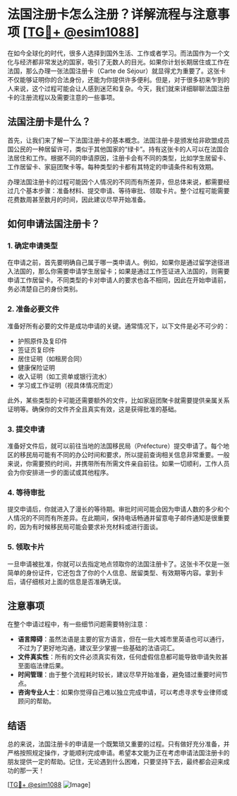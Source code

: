 # 法国注册卡怎么注册？详解流程与注意事项 [[TG💪+ @esim1088](https://t.me/s/esim1088)]

在如今全球化的时代，很多人选择到国外生活、工作或者学习。而法国作为一个文化与经济都非常发达的国家，吸引了无数人的目光。如果你计划长期居住或工作在法国，那么办理一张法国注册卡（Carte de Séjour）就显得尤为重要了。这张卡不仅能够证明你的合法身份，还能为你提供许多便利。但是，对于很多初来乍到的人来说，这个过程可能会让人感到迷茫和复杂。今天，我们就来详细聊聊法国注册卡的注册流程以及需要注意的一些事项。

## 法国注册卡是什么？

首先，让我们来了解一下法国注册卡的基本概念。法国注册卡是颁发给非欧盟成员国公民的一种居留许可，类似于其他国家的“绿卡”。持有这张卡的人可以在法国合法居住和工作。根据不同的申请原因，注册卡会有不同的类型，比如学生居留卡、工作居留卡、家庭团聚卡等。每种类型的卡都有其特定的申请条件和有效期。

办理法国注册卡的过程可能因个人情况的不同而有所差异，但总体来说，都需要经过几个基本步骤：准备材料、提交申请、等待审批、领取卡片。整个过程可能需要花费数周甚至数月的时间，因此建议尽早开始准备。

## 如何申请法国注册卡？

### 1. 确定申请类型

在申请之前，首先要明确自己属于哪一类申请人。例如，如果你是通过留学途径进入法国的，那么你需要申请学生居留卡；如果是通过工作签证进入法国的，则需要申请工作居留卡。不同类型的卡对申请人的要求也各不相同，因此在开始申请前，务必清楚自己的身份类别。

### 2. 准备必要文件

准备好所有必要的文件是成功申请的关键。通常情况下，以下文件是必不可少的：

- 护照原件及复印件
- 签证页复印件
- 居住证明（如租房合同）
- 健康保险证明
- 收入证明（如工资单或银行流水）
- 学习或工作证明（视具体情况而定）

此外，某些类型的卡可能还需要额外的文件，比如家庭团聚卡就需要提供亲属关系证明等。确保你的文件齐全且真实有效，这是获得批准的基础。

### 3. 提交申请

准备好文件后，就可以前往当地的法国移民局（Préfecture）提交申请了。每个地区的移民局可能有不同的办公时间和要求，所以提前查询相关信息非常重要。一般来说，你需要预约时间，并携带所有所需文件亲自前往。如果一切顺利，工作人员会为你安排进一步的面试或其他程序。

### 4. 等待审批

提交申请后，你就进入了漫长的等待期。审批时间可能会因为申请人数的多少和个人情况的不同而有所差异。在此期间，保持电话畅通并留意电子邮件通知是很重要的，因为有时候移民局可能会要求补充材料或进行面谈。

### 5. 领取卡片

一旦申请被批准，你就可以去指定地点领取你的法国注册卡了。这张卡不仅是一张简单的身份证件，它还包含了你的个人信息、居留类型、有效期等内容。拿到卡后，请仔细核对上面的信息是否准确无误。

## 注意事项

在整个申请过程中，有一些细节问题需要特别注意：

- **语言障碍**：虽然法语是主要的官方语言，但在一些大城市里英语也可以通行，不过为了更好地沟通，建议至少掌握一些基础的法语词汇。
- **文件真实性**：所有的文件必须真实有效，任何虚假信息都可能导致申请失败甚至面临法律后果。
- **时间管理**：由于整个流程耗时较长，建议尽早开始准备，避免错过重要时间节点。
- **咨询专业人士**：如果你觉得自己难以独立完成申请，可以考虑寻求专业律师或顾问的帮助。

## 结语

总的来说，法国注册卡的申请是一个既繁琐又重要的过程。只有做好充分准备，并严格按照规定操作，才能顺利完成申请。希望本文能为正在考虑申请法国注册卡的朋友提供一定的帮助。记住，无论遇到什么困难，只要坚持下去，最终都会迎来成功的那一天！

[[TG💪+ @esim1088](https://t.me/s/esim1088) ![Image](https://i.postimg.cc/4NQfJmqS/Snipaste-2025-05-13-00-14-12.png)]